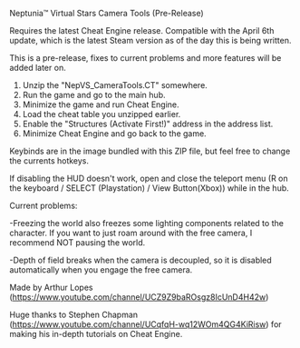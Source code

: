 Neptunia™ Virtual Stars Camera Tools (Pre-Release)

Requires the latest Cheat Engine release. Compatible with the April 6th update, which is the latest Steam version as of the day this is being written.

This is a pre-release, fixes to current problems and more features will be added later on.

1. Unzip the "NepVS_CameraTools.CT" somewhere.
2. Run the game and go to the main hub.
3. Minimize the game and run Cheat Engine.
4. Load the cheat table you unzipped earlier.
5. Enable the "Structures (Activate First!)" address in the address list.
6. Minimize Cheat Engine and go back to the game.

Keybinds are in the image bundled with this ZIP file, but feel free to change the currents hotkeys.

If disabling the HUD doesn't work, open and close the teleport menu (R on the keyboard / SELECT (Playstation) / View Button(Xbox)) while in the hub.

Current problems:

-Freezing the world also freezes some lighting components related to the character. If you want to just roam around with the free camera, I recommend NOT pausing the world.

-Depth of field breaks when the camera is decoupled, so it is disabled automatically when you engage the free camera.


Made by Arthur Lopes (https://www.youtube.com/channel/UCZ9Z9baROsgz8IcUnD4H42w)

Huge thanks to Stephen Chapman (https://www.youtube.com/channel/UCqfqH-wq12WOm4QG4KiRisw) for making his in-depth tutorials on Cheat Engine.
